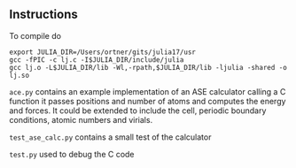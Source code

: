 ## Instructions
To compile do 
```
export JULIA_DIR=/Users/ortner/gits/julia17/usr
gcc -fPIC -c lj.c -I$JULIA_DIR/include/julia 
gcc lj.o -L$JULIA_DIR/lib -Wl,-rpath,$JULIA_DIR/lib -ljulia -shared -o lj.so
```

`ace.py` contains an example implementation of an ASE calculator calling a C function
            it passes positions and number of atoms and computes the energy and forces. 
            It could be extended to include the cell, periodic boundary conditions, atomic numbers and virials. 

`test_ase_calc.py` contains a small test of the calculator

`test.py` used to debug the C code 